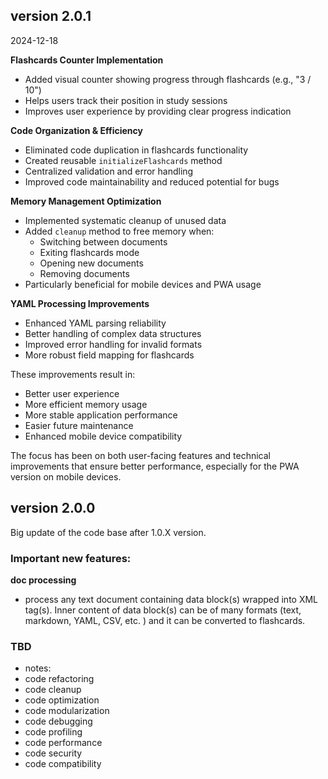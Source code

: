 



## version 2.0.1

2024-12-18

**Flashcards Counter Implementation**
- Added visual counter showing progress through flashcards (e.g., "3 / 10")
- Helps users track their position in study sessions
- Improves user experience by providing clear progress indication

**Code Organization & Efficiency**
- Eliminated code duplication in flashcards functionality
- Created reusable `initializeFlashcards` method
- Centralized validation and error handling
- Improved code maintainability and reduced potential for bugs

**Memory Management Optimization**
- Implemented systematic cleanup of unused data
- Added `cleanup` method to free memory when:
  - Switching between documents
  - Exiting flashcards mode
  - Opening new documents
  - Removing documents
- Particularly beneficial for mobile devices and PWA usage

**YAML Processing Improvements**
- Enhanced YAML parsing reliability
- Better handling of complex data structures
- Improved error handling for invalid formats
- More robust field mapping for flashcards

These improvements result in:
- Better user experience
- More efficient memory usage
- More stable application performance
- Easier future maintenance
- Enhanced mobile device compatibility

The focus has been on both user-facing features and technical improvements that ensure better performance, especially for the PWA version on mobile devices.


## version 2.0.0

Big update of the code base after 1.0.X version.

### Important new features:

**doc processing** 
- process any text document containing data block(s) wrapped into XML tag(s). Inner content of data block(s) can be of many formats (text, markdown, YAML, CSV, etc. ) and it can be converted to flashcards.


### TBD
- notes: 
- code refactoring
- code cleanup
- code optimization
- code modularization
- code debugging
- code profiling
- code performance
- code security
- code compatibility

